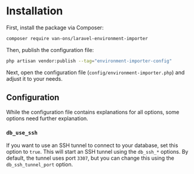 # Installation

First, install the package via Composer:

```bash
composer require van-ons/laravel-environment-importer
```

Then, publish the configuration file:

```bash
php artisan vendor:publish --tag="environment-importer-config"
```

Next, open the configuration file (`config/environment-importer.php`) and adjust it to your needs.

## Configuration

While the configuration file contains explanations for all options, some options need further explanation.

### `db_use_ssh`

If you want to use an SSH tunnel to connect to your database, set this option to `true`. This will start an SSH tunnel
using the `db_ssh_*` options. By default, the tunnel uses port `3307`, but you can change this using the `db_ssh_tunnel_port` option.
